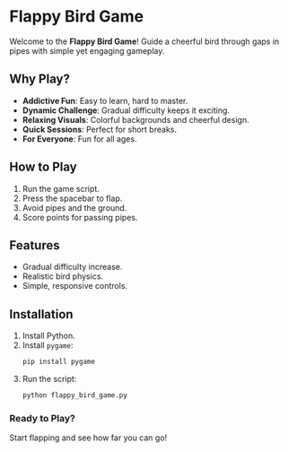 # Flappy Bird Game

Welcome to the **Flappy Bird Game**! Guide a cheerful bird through gaps in pipes with simple yet engaging gameplay.

## Why Play?
- **Addictive Fun**: Easy to learn, hard to master.
- **Dynamic Challenge**: Gradual difficulty keeps it exciting.
- **Relaxing Visuals**: Colorful backgrounds and cheerful design.
- **Quick Sessions**: Perfect for short breaks.
- **For Everyone**: Fun for all ages.

## How to Play
1. Run the game script.
2. Press the spacebar to flap.
3. Avoid pipes and the ground.
4. Score points for passing pipes.

## Features
- Gradual difficulty increase.
- Realistic bird physics.
- Simple, responsive controls.

## Installation
1. Install Python.
2. Install `pygame`:
   ```bash
   pip install pygame
   ```
3. Run the script:
   ```bash
   python flappy_bird_game.py
   ```

### Ready to Play?
Start flapping and see how far you can go!

